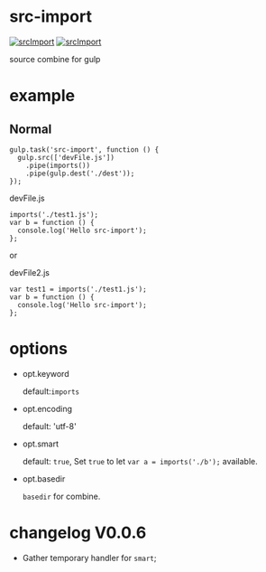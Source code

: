 src-import
==========

[![srcImport](http://img.shields.io/npm/v/src-import.svg)](https://www.npmjs.org/package/src-import)
[![srcImport](http://img.shields.io/npm/dm/src-import.svg)](https://www.npmjs.org/package/src-import)

source combine for gulp

# example
## Normal
```
gulp.task('src-import', function () {
  gulp.src(['devFile.js'])
    .pipe(imports())
    .pipe(gulp.dest('./dest'));
});
```

devFile.js
```
imports('./test1.js');
var b = function () {
  console.log('Hello src-import');
};
```
or

devFile2.js
```
var test1 = imports('./test1.js');
var b = function () {
  console.log('Hello src-import');
};
```


# options

- opt.keyword

  default:`imports`

- opt.encoding
  
  default: 'utf-8'

- opt.smart

  default: `true`, Set `true` to let `var a = imports('./b');` available.

- opt.basedir

  `basedir` for combine.

# changelog V0.0.6

- Gather temporary handler for `smart`;